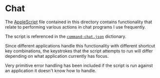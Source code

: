 # Chat

The [AppleScript][] file contained in this directory contains functionality that
relate to performing various actions in chat programs I use frequently.

The script is referenced in the [`command-chat.json`][] dictionary.

Since different applications handle this functionality with different shortcut
key combinations, the keystrokes that the script attempts to run will differ
depending on what application currently has focus.

Very primitive error handling has been included if the script is run against an
application it doesn't know how to handle.

[AppleScript]: https://en.wikipedia.org/wiki/AppleScript
[`command-chat.json`]: ../../../dictionaries/command/command-chat.json
